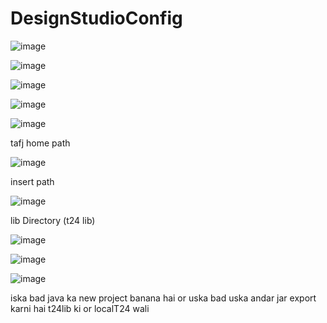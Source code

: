 # DesignStudioConfig

![image](https://user-images.githubusercontent.com/40827670/226812710-274e526c-d1c9-4cb7-8259-f9b707b336fb.png)


![image](https://user-images.githubusercontent.com/40827670/226812763-a8715ec1-18da-49c5-9966-96aba7116085.png)


![image](https://user-images.githubusercontent.com/40827670/226812820-402aa9b8-c3e8-4092-83bc-0a7ae9de569e.png)

![image](https://user-images.githubusercontent.com/40827670/226812945-8b9ce3e7-d879-49e1-8a7b-82da79d36258.png)

![image](https://user-images.githubusercontent.com/40827670/226813077-01b5c0f2-ac8d-4f21-b66a-ecccbc902f28.png)

tafj home path

![image](https://user-images.githubusercontent.com/40827670/226813245-da617132-4db5-4a38-90f0-e58fc4a60756.png)


insert path

![image](https://user-images.githubusercontent.com/40827670/226813383-2a72f43c-17a1-4e1b-a774-7abba5530c90.png)

lib Directory (t24 lib)

![image](https://user-images.githubusercontent.com/40827670/226813642-de347e73-6ac3-4a45-8bb3-241b5e420a21.png)

![image](https://user-images.githubusercontent.com/40827670/226813736-4a29abcd-15a6-4fee-b1ec-78d694b7a436.png)

![image](https://user-images.githubusercontent.com/40827670/226813823-9b0002e9-fd72-4f69-88d0-0441046e4235.png)

iska bad java ka new project banana hai or uska bad uska andar jar export karni hai t24lib ki or localT24 wali
